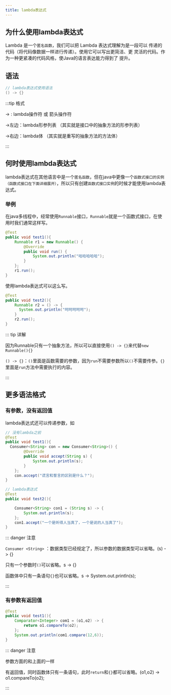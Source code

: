 ```yaml
---
title: lambda表达式
---
```


## 为什么使用lambda表达式

Lambda 是一个`匿名函数`，我们可以把 Lambda 表达式理解为是一段可以
传递的代码（将代码像数据一样进行传递）。使用它可以写出更简洁、更
灵活的代码。作为一种更紧凑的代码风格，使Java的语言表达能力得到了
提升。

## 语法
```java
// lambda表达式使用语法
() -> {}
```

:::tip 格式

-> : lambda操作符 或 箭头操作符

->左边：lambda形参列表 （其实就是接口中的抽象方法的形参列表）

->右边：lambda体 （其实就是重写的抽象方法的方法体）

:::

## 何时使用lambda表达式
lambda表达式在其他语言中是一个`匿名函数`，但在java中更像一个`函数式接口的实例（函数式接口在下面详细展开）`，所以只有创建`函数式接口实例`的时候才能使用lambda表达式。

### 举例
在java多线程中，经常使用`Runnable`接口，`Runnable`就是一个函数式接口，在使用时我们通常这样写。

```java
@Test
public void test1(){
    Runnable r1 = new Runnable() {
        @Override
        public void run() {
            System.out.println("哈哈哈哈哈");
        }
    };
    r1.run();
}
```

使用lambda表达式可以这么写。

```java
@Test
public void test2(){
    Runnable r2 = () -> {
      System.out.println("呵呵呵呵呵");
    }
    r2.run();
}
```

::: tip 详解

因为Runnable只有一个抽象方法，所以可以直接使用`() -> {}`来代替`new Runnable(){}`

`() -> {}`：`()`里面是函数需要的参数，因为`run`不需要参数所以`()`不需要传参。`{}`里面是`run`方法中需要执行的内容。

:::
## 更多语法格式
### 有参数，没有返回值
lambda表达式还可以传递参数，如

```java
// 没有lambda之前
@Test
public void test1(){
  Consumer<String> con = new Consumer<String>() {
        @Override
        public void accept(String s) {
            System.out.println(s);
        }
    };
    con.accept("谎言和誓言的区别是什么？");
}

// lambda表达式
@Test
public void test2(){

    Consumer<String> con1 = (String s) -> {
        System.out.println(s);
    };
    con1.accept("一个是听得人当真了，一个是说的人当真了");
}
```

::: danger 注意

`Consumer <String>` ：数据类型已经规定了，所以参数的数据类型可以省略。(s) -> {}

只有一个参数时`()`可以省略。s -> {}

函数体中只有一条语句`{}`也可以省略。s ->  System.out.println(s);

:::

### 有参数有返回值

```java
@Test
public void test1(){
    Comparator<Integer> com1 = (o1,o2) -> {
        return o1.compareTo(o2);
    };
    System.out.println(com1.compare(12,6));
}
```

::: danger 注意

参数方面的和上面的一样

有返回值，同时函数体只有一条语句，此时`return`和`{}`都可以省略。(o1,o2) -> o1.compareTo(o2);

:::

